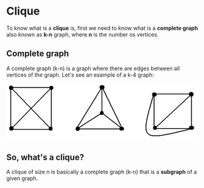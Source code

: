 # Clique

To know what is a **clique** is, first we need to know what is a **complete graph** also known as **k-n** graph,
where **n** is the number os vertices.

## Complete graph

A complete graph (k-n) is a graph where there are edges between all vertices of the graph. Let's see an example of a k-4 graph:

![K4 Graph](https://github.com/bernardoamc/labs/blob/master/c/problems/graph/images/k4_graph.bmp)

## So, what's a clique?

A clique of size n is basically a complete graph (k-n) that is a **subgraph** of a given graph.
